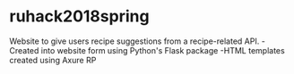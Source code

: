 # ruhack2018spring
Website to give users recipe suggestions from a recipe-related API.
-Created into website form using Python's Flask package
-HTML templates created using Axure RP
